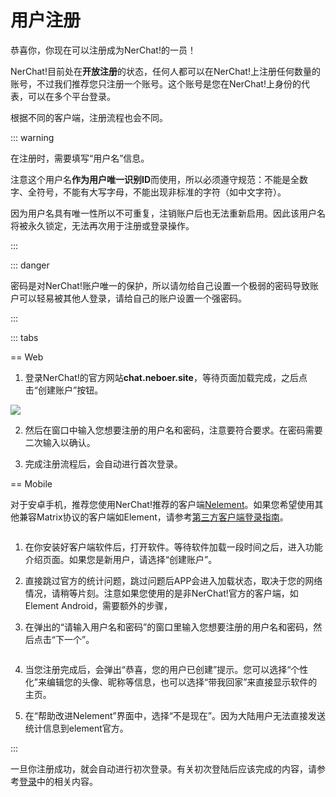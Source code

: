 # 用户注册

恭喜你，你现在可以注册成为NerChat!的一员！

NerChat!目前处在**开放注册**的状态，任何人都可以在NerChat!上注册任何数量的账号，不过我们推荐您只注册一个账号。这个账号是您在NerChat!上身份的代表，可以在多个平台登录。

根据不同的客户端，注册流程也会不同。

::: warning

在注册时，需要填写“用户名”信息。

注意这个用户名**作为用户唯一识别ID**而使用，所以必须遵守规范：不能是全数字、全符号，不能有大写字母，不能出现非标准的字符（如中文字符）。

因为用户名具有唯一性所以不可重复，注销账户后也无法重新启用。因此该用户名将被永久锁定，无法再次用于注册或登录操作。

:::

::: danger

密码是对NerChat!账户唯一的保护，所以请勿给自己设置一个极弱的密码导致账户可以轻易被其他人登录，请给自己的账户设置一个强密码。

:::

::: tabs

== Web

1. 登录NerChat!的官方网站**chat.neboer.site**，等待页面加载完成，之后点击“创建账户”按钮。

![](../../assets/register_page.png)

2. 然后在窗口中输入您想要注册的用户名和密码，注意要符合要求。在密码需要二次输入以确认。

3. 完成注册流程后，会自动进行首次登录。

== Mobile

对于安卓手机，推荐您使用NerChat!推荐的客户端[Nelement](../client/nelement)。如果您希望使用其他兼容Matrix协议的客户端如Element，请参考[第三方客户端登录指南](../client/other-clients)。

<div style="display:flex; justify-content:row; flex-wrap: wrap">
  <img src="../../assets/mobile/open.png" alt="">
  <img src="../../assets/mobile/ask.png" alt="">
  <img src="../../assets/mobile/input_register.png" alt="">
</div>

1. 在你安装好客户端软件后，打开软件。等待软件加载一段时间之后，进入功能介绍页面。如果您是新用户，请选择“创建账户”。

2. 直接跳过官方的统计问题，跳过问题后APP会进入加载状态，取决于您的网络情况，请稍等片刻。注意如果您使用的是非NerChat!官方的客户端，如Element Android，需要额外的步骤，

3. 在弹出的“请输入用户名和密码”的窗口里输入您想要注册的用户名和密码，然后点击“下一个”。

<div style="display:flex; justify-content:row; flex-wrap: wrap">
  <img src="../../assets/mobile/congrautulation.png" alt="">
  <img src="../../assets/mobile/share_data.png" alt="">
</div>

4. 当您注册完成后，会弹出“恭喜，您的用户已创建”提示。您可以选择“个性化”来编辑您的头像、昵称等信息，也可以选择“带我回家”来直接显示软件的主页。

5. 在“帮助改进Nelement”界面中，选择“不是现在”。因为大陆用户无法直接发送统计信息到element官方。

:::

一旦你注册成功，就会自动进行初次登录。有关初次登陆后应该完成的内容，请参考[登录](login)中的相关内容。
